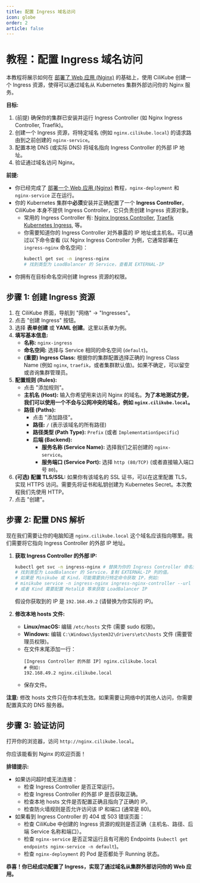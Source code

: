 ```yaml
---
title: 配置 Ingress 域名访问
icon: globe
order: 2
article: false
---
```


# <Icon icon="globe-americas" /> 教程：配置 Ingress 域名访问

本教程将展示如何在 [部署了 Web 应用 (Nginx)](./deploy-web-app.md) 的基础上，使用 CiliKube 创建一个 Ingress 资源，使得可以通过域名从 Kubernetes 集群外部访问你的 Nginx 服务。

**目标:**

1.  (前提) 确保你的集群已安装并运行 Ingress Controller (如 Nginx Ingress Controller, Traefik)。
2.  创建一个 Ingress 资源，将特定域名 (例如 `nginx.cilikube.local`) 的请求路由到之前创建的 `nginx-service`。
3.  配置本地 DNS (或实际 DNS) 将域名指向 Ingress Controller 的外部 IP 地址。
4.  验证通过域名访问 Nginx。

**前提:**

*   你已经完成了 [部署一个 Web 应用 (Nginx)](./deploy-web-app.md) 教程，`nginx-deployment` 和 `nginx-service` 正在运行。
*   你的 Kubernetes 集群中**必须**安装并正确配置了一个 **Ingress Controller**。CiliKube 本身不提供 Ingress Controller，它只负责创建 Ingress 资源对象。
    *   常用的 Ingress Controller 有: [Nginx Ingress Controller](https://kubernetes.github.io/ingress-nginx/), [Traefik Kubernetes Ingress](https://doc.traefik.io/traefik/providers/kubernetes-ingress/), 等。
    *   你需要知道你的 Ingress Controller 对外暴露的 IP 地址或主机名。可以通过以下命令查看 (以 Nginx Ingress Controller 为例，它通常部署在 `ingress-nginx` 命名空间)：
        ```bash
        kubectl get svc -n ingress-nginx
        # 找到类型为 LoadBalancer 的 Service，查看其 EXTERNAL-IP
        ```
*   你拥有在目标命名空间创建 Ingress 资源的权限。

## 步骤 1: 创建 Ingress 资源

1.  在 CiliKube 界面，导航到 "网络" -> "Ingresses"。
2.  点击 "创建 Ingress" 按钮。
3.  选择 **表单创建** 或 **YAML 创建**。这里以表单为例。
4.  **填写基本信息:**
    *   **名称:** `nginx-ingress`
    *   **命名空间:** 选择与 Service 相同的命名空间 (`default`)。
    *   **(重要) Ingress Class:** 根据你的集群配置选择正确的 Ingress Class Name (例如 `nginx`, `traefik`，或者集群默认值)。如果不确定，可以留空或咨询集群管理员。
5.  **配置规则 (Rules):**
    *   点击 "添加规则"。
    *   **主机名 (Host):** 输入你希望用来访问 Nginx 的域名。**为了本地测试方便，我们可以使用一个不会与公网冲突的域名，例如 `nginx.cilikube.local`。**
    *   **路径 (Paths):**
        *   点击 "添加路径"。
        *   **路径:** `/` (表示该域名的所有路径)
        *   **路径类型 (Path Type):** `Prefix` (或者 `ImplementationSpecific`)
        *   **后端 (Backend):**
            *   **服务名称 (Service Name):** 选择我们之前创建的 `nginx-service`。
            *   **服务端口 (Service Port):** 选择 `http (80/TCP)` (或者直接输入端口号 `80`)。
    <!-- ![创建 Ingress - 规则配置截图](placeholder.png) -->
6.  **(可选) 配置 TLS/SSL:** 如果你有该域名的 SSL 证书，可以在这里配置 TLS，实现 HTTPS 访问。需要先将证书和私钥创建为 Kubernetes Secret。本次教程我们先使用 HTTP。
7.  点击 "创建"。

## 步骤 2: 配置 DNS 解析

现在我们需要让你的电脑知道 `nginx.cilikube.local` 这个域名应该指向哪里。我们需要将它指向 Ingress Controller 的外部 IP 地址。

1.  **获取 Ingress Controller 的外部 IP:**
    ```bash
    kubectl get svc -n ingress-nginx # 替换为你的 Ingress Controller 命名空间
    # 找到类型为 LoadBalancer 的 Service，复制 EXTERNAL-IP 列的值。
    # 如果是 Minikube 或 Kind，可能需要执行特定命令获取 IP，例如:
    # minikube service -n ingress-nginx ingress-nginx-controller --url
    # 或者 Kind 需要配置 MetalLB 等来获取 LoadBalancer IP
    ```
    假设你获取到的 IP 是 `192.168.49.2` (请替换为你实际的 IP)。

2.  **修改本地 hosts 文件:**
    *   **Linux/macOS:** 编辑 `/etc/hosts` 文件 (需要 sudo 权限)。
    *   **Windows:** 编辑 `C:\Windows\System32\drivers\etc\hosts` 文件 (需要管理员权限)。
    *   在文件末尾添加一行：
        ```
        [Ingress Controller 的外部 IP] nginx.cilikube.local
        # 例如:
        192.168.49.2 nginx.cilikube.local
        ```
    *   保存文件。

**注意:** 修改 hosts 文件只在你本机生效。如果需要让网络中的其他人访问，你需要配置真实的 DNS 服务器。

## 步骤 3: 验证访问

打开你的浏览器，访问 `http://nginx.cilikube.local`。

你应该能看到 Nginx 的欢迎页面！

<!-- ![浏览器访问 Nginx 成功截图](placeholder.png) -->

**排错提示:**

*   如果访问超时或无法连接：
    *   检查 Ingress Controller 是否正常运行。
    *   检查 Ingress Controller 的外部 IP 是否获取正确。
    *   检查本地 hosts 文件是否配置正确且指向了正确的 IP。
    *   检查防火墙规则是否允许访问该 IP 和端口 (通常是 80)。
*   如果看到 Ingress Controller 的 404 或 503 错误页面：
    *   检查 CiliKube 中创建的 Ingress 资源的规则是否正确（主机名、路径、后端 Service 名称和端口）。
    *   检查 `nginx-service` 是否正常运行且有可用的 Endpoints (`kubectl get endpoints nginx-service -n default`)。
    *   检查 `nginx-deployment` 的 Pod 是否都处于 Running 状态。

**恭喜！你已经成功配置了 Ingress，实现了通过域名从集群外部访问你的 Web 应用。**